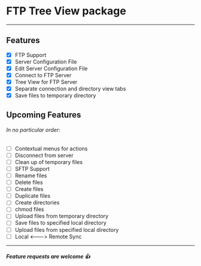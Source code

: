 # FTP Tree View package
---
## Features
- [x] FTP Support
- [x] Server Configuration File
- [x] Edit Server Configuration File
- [x] Connect to FTP Server
- [x] Tree View for FTP Server
- [x] Separate connection and directory view tabs
- [x] Save files to temporary directory

## Upcoming Features
###### In no particular order:
- [ ] Contextual menus for actions
- [ ] Disconnect from server
- [ ] Clean up of temporary files
- [ ] SFTP Support
- [ ] Rename files
- [ ] Delete files
- [ ] Create files
- [ ] Duplicate files
- [ ] Create directories
- [ ] chmod files
- [ ] Upload files from temporary directory
- [ ] Save files to specified local directory
- [ ] Upload files from specified local directory
- [ ] Local <---> Remote Sync

---
##### Feature requests are welcome :+1:
